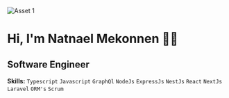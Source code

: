 ![Asset 1](https://user-images.githubusercontent.com/56589773/189534916-d96788e5-efde-4cf6-9024-134675a5397b.svg)
# Hi, I'm Natnael Mekonnen 👋🏾
## Software Engineer
**Skills:** `Typescript` `Javascript` `GraphQl` `NodeJs` `ExpressJs` `NestJs` `React` `NextJs` `Laravel` `ORM's` `Scrum`
